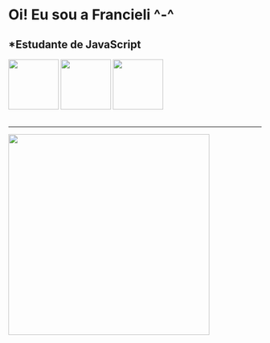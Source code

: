 # Oi! Eu sou a Francieli ^-^

<h2>*Estudante de JavaScript</h2>

<div>
          
<img width="100px"  src="https://th.bing.com/th/id/R.6e484b7fb1e25f4cc49bc3d76e223805?rik=UnJw9J5HJWvbGA&pid=ImgRaw&r=0" />
<img width="100px"  src="https://th.bing.com/th/id/R.6a2208d38b81f26eb5d6f40f4b0ec77e?rik=h9eRGoTnw80biw&pid=ImgRaw&r=0" />
<img width="100px"  src="https://th.bing.com/th/id/R.463a5b78ca2746bdc632c1114f614846?rik=RH7PbdVvAx8O2g&pid=ImgRaw&r=0" />
</div>

<br>
<hr>
<div>
<img width="400em" src="https://media.giphy.com/media/EpB8oRhHSQcnu/giphy.gif"
</div>


          
